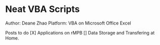 # Neat VBA Scripts

Author: Deane Zhao
Platform: VBA on Microsoft Office Excel

Posts to do
[X] Applications on rMPB
[] Data Storage and Transfering at Home.
